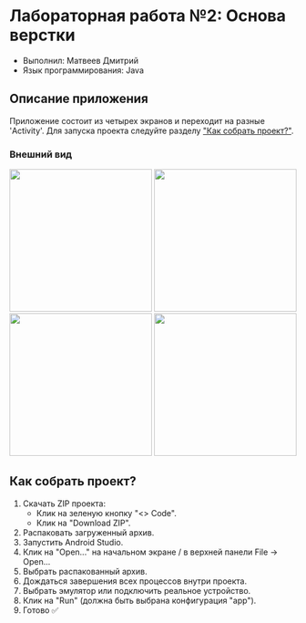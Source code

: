 # Лабораторная работа №2: Основа верстки

- Выполнил: Матвеев Дмитрий
- Язык программирования: Java

## Описание приложения
Приложение состоит из четырех экранов и переходит на разные 'Activity'. Для запуска проекта следуйте разделу ["Как собрать проект?"](##Как-собрать-проект).

### Внешний вид
<p align="center">
    <img src="https://github.com/user-attachments/assets/4b491af3-50da-4983-9ad3-b53aece85781" width="250"> 
    <img src="https://github.com/user-attachments/assets/c00a9311-1063-43b7-9989-c22209169d0d" width="250">
    <img src="https://github.com/user-attachments/assets/6e2dbeda-875c-4603-a6e3-d764bd6611a6" width="250">
    <img src="https://github.com/user-attachments/assets/5efc10ab-c255-4ed2-a09b-e454a1e0fbf9" width="250">
</p> 

## <a id="Как-собрать-проект">Как собрать проект?</a>
1. Скачать ZIP проекта:
    - Клик на зеленую кнопку "<> Code".
    - Клик на "Download ZIP".
2. Распаковать загруженный архив.
3. Запустить Android Studio.
4. Клик на "Open..." на начальном экране / в верхней панели File -> Open...
5. Выбрать распакованный архив.
6. Дождаться завершения всех процессов внутри проекта.
7. Выбрать эмулятор или подключить реальное устройство.
8. Клик на "Run" (должна быть выбрана конфигурация "app").
9. Готово ✅

